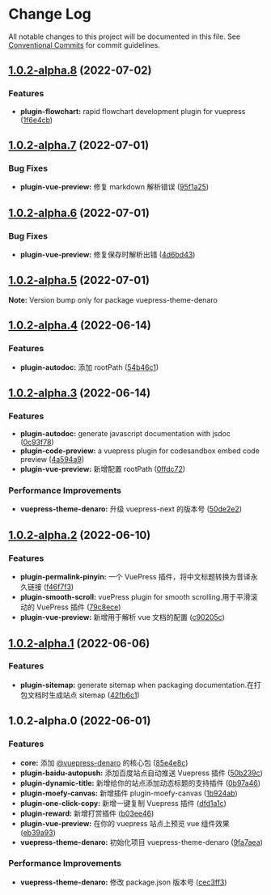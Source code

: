 # Change Log

All notable changes to this project will be documented in this file.
See [Conventional Commits](https://conventionalcommits.org) for commit guidelines.

## [1.0.2-alpha.8](https://github.com/denaro-org/vuepress-theme-denaro/compare/v1.0.2-alpha.7...v1.0.2-alpha.8) (2022-07-02)


### Features

* **plugin-flowchart:** rapid flowchart development plugin for vuepress ([1f6e4cb](https://github.com/denaro-org/vuepress-theme-denaro/commit/1f6e4cb100c1b7c62c6e1d6b4280be7d7f0b1587))





## [1.0.2-alpha.7](https://github.com/denaro-org/vuepress-theme-denaro/compare/v1.0.2-alpha.6...v1.0.2-alpha.7) (2022-07-01)


### Bug Fixes

* **plugin-vue-preview:** 修复 markdown 解析错误 ([95f1a25](https://github.com/denaro-org/vuepress-theme-denaro/commit/95f1a257d84d7fccd3e44e103c74283e23f990ce))





## [1.0.2-alpha.6](https://github.com/denaro-org/vuepress-theme-denaro/compare/v1.0.2-alpha.5...v1.0.2-alpha.6) (2022-07-01)


### Bug Fixes

* **plugin-vue-preview:** 修复保存时解析出错 ([4d6bd43](https://github.com/denaro-org/vuepress-theme-denaro/commit/4d6bd437a2b56aa9022f61dab3798157a0a795e1))





## [1.0.2-alpha.5](https://github.com/denaro-org/vuepress-theme-denaro/compare/v1.0.2-alpha.4...v1.0.2-alpha.5) (2022-07-01)

**Note:** Version bump only for package vuepress-theme-denaro





## [1.0.2-alpha.4](https://github.com/denaro-org/vuepress-theme-denaro/compare/v1.0.2-alpha.3...v1.0.2-alpha.4) (2022-06-14)


### Features

* **plugin-autodoc:** 添加 rootPath ([54b46c1](https://github.com/denaro-org/vuepress-theme-denaro/commit/54b46c12174ed5d57888f52e626f6e76b9eee36f))





## [1.0.2-alpha.3](https://github.com/denaro-org/vuepress-theme-denaro/compare/v1.0.2-alpha.2...v1.0.2-alpha.3) (2022-06-14)


### Features

* **plugin-autodoc:** generate javascript documentation with jsdoc ([0c93f78](https://github.com/denaro-org/vuepress-theme-denaro/commit/0c93f78a46cba0b47d654565e0cb882811deebf5))
* **plugin-code-preview:** a vuepress plugin for codesandbox embed code preview ([4a594a9](https://github.com/denaro-org/vuepress-theme-denaro/commit/4a594a9a13d8d12686540210ece8c9c06e912b5a))
* **plugin-vue-preview:** 新增配置 rootPath ([0ffdc72](https://github.com/denaro-org/vuepress-theme-denaro/commit/0ffdc72230953c3908bd4b09c4fd1bee20b414f8))


### Performance Improvements

* **vuepress-theme-denaro:** 升级 vuepress-next 的版本号 ([50de2e2](https://github.com/denaro-org/vuepress-theme-denaro/commit/50de2e2a8d4c93db5b9d865bd4d334a54d4d3991))





## [1.0.2-alpha.2](https://github.com/denaro-org/vuepress-theme-denaro/compare/v1.0.2-alpha.1...v1.0.2-alpha.2) (2022-06-10)


### Features

* **plugin-permalink-pinyin:** 一个 VuePress 插件，将中文标题转换为音译永久链接 ([f46f7f3](https://github.com/denaro-org/vuepress-theme-denaro/commit/f46f7f308d441937c3486b633b8fa08b9c905d34))
* **plugin-smooth-scroll:** vuePress plugin for smooth scrolling.用于平滑滚动的 VuePress 插件 ([79c8ece](https://github.com/denaro-org/vuepress-theme-denaro/commit/79c8ece0b4c6d7b70259f0ddee947092e8857679))
* **plugin-vue-preview:** 新增用于解析 vue 文档的配置 ([c90205c](https://github.com/denaro-org/vuepress-theme-denaro/commit/c90205c1bd0ab1223236fd64ac08c94298b4346f))





## [1.0.2-alpha.1](https://github.com/denaro-org/vuepress-theme-denaro/compare/v1.0.2-alpha.0...v1.0.2-alpha.1) (2022-06-06)


### Features

* **plugin-sitemap:** generate sitemap when packaging documentation.在打包文档时生成站点 sitemap ([42fb6c1](https://github.com/denaro-org/vuepress-theme-denaro/commit/42fb6c1979d76196cd97a8b0dd067007b49692bd))





## 1.0.2-alpha.0 (2022-06-01)


### Features

* **core:** 添加 [@vuepress-denaro](https://github.com/vuepress-denaro) 的核心包 ([85e4e8c](https://github.com/denaro-org/vuepress-theme-denaro/commit/85e4e8ce35922c5aee9ec0cd4f893a6cfca43f23))
* **plugin-baidu-autopush:** 添加百度站点自动推送 Vuepress 插件 ([50b239c](https://github.com/denaro-org/vuepress-theme-denaro/commit/50b239ceac03a63bca02201393b1a1e8f5e8bdd1))
* **plugin-dynamic-title:** 新增给你的站点添加动态标题的支持插件 ([0b97a46](https://github.com/denaro-org/vuepress-theme-denaro/commit/0b97a46a0721b75ef4875e2b86aa8e49e345d69d))
* **plugin-moefy-canvas:** 新增插件 plugin-moefy-canvas ([1b924ab](https://github.com/denaro-org/vuepress-theme-denaro/commit/1b924ab4c0461c3ef0f5827287ce7c80e2d1e10d))
* **plugin-one-click-copy:** 新增一键复制 Vuepress 插件 ([dfd1a1c](https://github.com/denaro-org/vuepress-theme-denaro/commit/dfd1a1c7bde336bac3a180e14f96f504a0545e35))
* **plugin-reward:** 新增打赏插件 ([b03ee46](https://github.com/denaro-org/vuepress-theme-denaro/commit/b03ee4681dcfd343c3f322735c500befcdfc7273))
* **plugin-vue-preview:** 在你的 vuepress 站点上预览 vue 组件效果 ([eb39a93](https://github.com/denaro-org/vuepress-theme-denaro/commit/eb39a93c4ddb047a8aa10e230c91e0bab0e5cdc9))
* **vuepress-theme-denaro:** 初始化项目 vuepress-theme-denaro ([9fa7aea](https://github.com/denaro-org/vuepress-theme-denaro/commit/9fa7aea18141eea3f7e0ec0b342bb2ddb91aed93))


### Performance Improvements

* **vuepress-theme-denaro:** 修改 package.json 版本号 ([cec3ff3](https://github.com/denaro-org/vuepress-theme-denaro/commit/cec3ff3d17d28c23fcbb22dc0cdbbabf7e7701f0))
